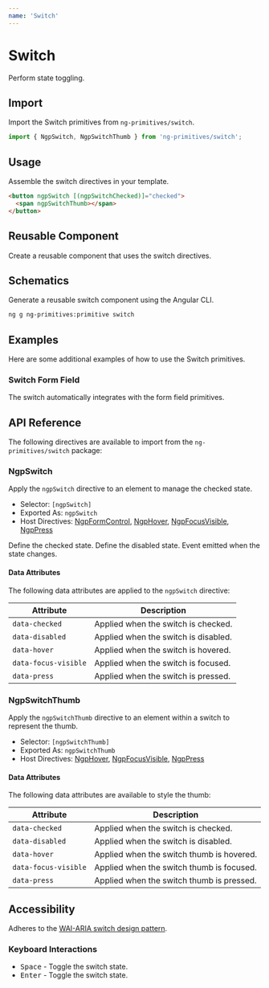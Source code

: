 ```yaml
---
name: 'Switch'
---
```


# Switch

Perform state toggling.

<docs-example name="switch"></docs-example>

## Import

Import the Switch primitives from `ng-primitives/switch`.

```ts
import { NgpSwitch, NgpSwitchThumb } from 'ng-primitives/switch';
```

## Usage

Assemble the switch directives in your template.

```html
<button ngpSwitch [(ngpSwitchChecked)]="checked">
  <span ngpSwitchThumb></span>
</button>
```

## Reusable Component

Create a reusable component that uses the switch directives.

<docs-snippet name="switch"></docs-snippet>

## Schematics

Generate a reusable switch component using the Angular CLI.

```bash npm
ng g ng-primitives:primitive switch
```

## Examples

Here are some additional examples of how to use the Switch primitives.

### Switch Form Field

The switch automatically integrates with the form field primitives.

<docs-example name="switch-form-field"></docs-example>

## API Reference

The following directives are available to import from the `ng-primitives/switch` package:

### NgpSwitch

Apply the `ngpSwitch` directive to an element to manage the checked state.

- Selector: `[ngpSwitch]`
- Exported As: `ngpSwitch`
- Host Directives: [NgpFormControl](/primitives/form-field), [NgpHover](/interactions/hover), [NgpFocusVisible](/interactions/focus-visible), [NgpPress](/interactions/press)

<response-field name="ngpSwitchChecked" type="boolean" default="false">
  Define the checked state.
</response-field>

<response-field name="ngpSwitchDisabled" type="boolean" default="false">
  Define the disabled state.
</response-field>

<response-field name="ngpSwitchCheckedChange" type="boolean">
  Event emitted when the state changes.
</response-field>

#### Data Attributes

The following data attributes are applied to the `ngpSwitch` directive:

| Attribute            | Description                          |
| -------------------- | ------------------------------------ |
| `data-checked`       | Applied when the switch is checked.  |
| `data-disabled`      | Applied when the switch is disabled. |
| `data-hover`         | Applied when the switch is hovered.  |
| `data-focus-visible` | Applied when the switch is focused.  |
| `data-press`         | Applied when the switch is pressed.  |

### NgpSwitchThumb

Apply the `ngpSwitchThumb` directive to an element within a switch to represent the thumb.

- Selector: `[ngpSwitchThumb]`
- Exported As: `ngpSwitchThumb`
- Host Directives: [NgpHover](/interactions/hover), [NgpFocusVisible](/interactions/focus-visible), [NgpPress](/interactions/press)

#### Data Attributes

The following data attributes are available to style the thumb:

| Attribute            | Description                               |
| -------------------- | ----------------------------------------- |
| `data-checked`       | Applied when the switch is checked.       |
| `data-disabled`      | Applied when the switch is disabled.      |
| `data-hover`         | Applied when the switch thumb is hovered. |
| `data-focus-visible` | Applied when the switch thumb is focused. |
| `data-press`         | Applied when the switch thumb is pressed. |

## Accessibility

Adheres to the [WAI-ARIA switch design pattern](https://www.w3.org/WAI/ARIA/apg/patterns/switch/).

### Keyboard Interactions

- <kbd>Space</kbd> - Toggle the switch state.
- <kbd>Enter</kbd> - Toggle the switch state.
